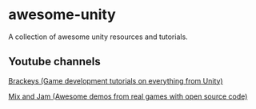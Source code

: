 # awesome-unity
A collection of awesome unity resources and tutorials.


## Youtube channels

[Brackeys (Game development tutorials on everything from Unity)](https://www.youtube.com/channel/UCYbK_tjZ2OrIZFBvU6CCMiA)

[Mix and Jam (Awesome demos from real games with open source code)](https://www.youtube.com/channel/UCLyVUwlB_Hahir_VsKkGPIA)

